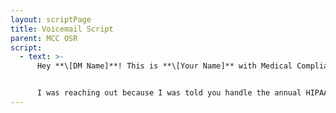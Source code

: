 ```yaml
---
layout: scriptPage
title: Voicemail Script
parent: MCC OSR
script:
  - text: >-
      Hey **\[DM Name]**! This is **\[Your Name]** with Medical Compliance.


      I was reaching out because I was told you handle the annual HIPAA & OSHA compliance. You can reach me at (904)595-6474.
---
```

